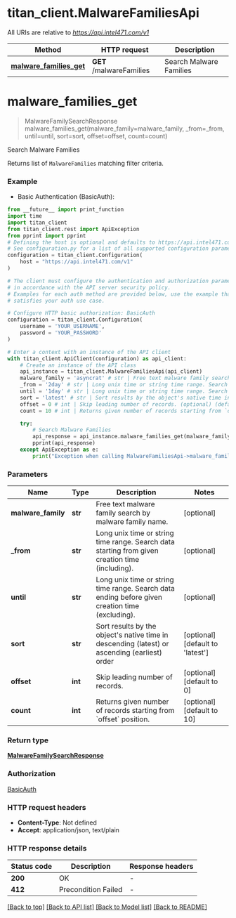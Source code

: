 # titan_client.MalwareFamiliesApi

All URIs are relative to *https://api.intel471.com/v1*

Method | HTTP request | Description
------------- | ------------- | -------------
[**malware_families_get**](MalwareFamiliesApi.md#malware_families_get) | **GET** /malwareFamilies | Search Malware Families


# **malware_families_get**
> MalwareFamilySearchResponse malware_families_get(malware_family=malware_family, _from=_from, until=until, sort=sort, offset=offset, count=count)

Search Malware Families

Returns list of `MalwareFamilies` matching filter criteria.

### Example

* Basic Authentication (BasicAuth):
```python
from __future__ import print_function
import time
import titan_client
from titan_client.rest import ApiException
from pprint import pprint
# Defining the host is optional and defaults to https://api.intel471.com/v1
# See configuration.py for a list of all supported configuration parameters.
configuration = titan_client.Configuration(
    host = "https://api.intel471.com/v1"
)

# The client must configure the authentication and authorization parameters
# in accordance with the API server security policy.
# Examples for each auth method are provided below, use the example that
# satisfies your auth use case.

# Configure HTTP basic authorization: BasicAuth
configuration = titan_client.Configuration(
    username = 'YOUR_USERNAME',
    password = 'YOUR_PASSWORD'
)

# Enter a context with an instance of the API client
with titan_client.ApiClient(configuration) as api_client:
    # Create an instance of the API class
    api_instance = titan_client.MalwareFamiliesApi(api_client)
    malware_family = 'asyncrat' # str | Free text malware family search by malware family name. (optional)
    _from = '2day' # str | Long unix time or string time range. Search data starting from given creation time (including). (optional)
    until = '1day' # str | Long unix time or string time range. Search data ending before given creation time (excluding). (optional)
    sort = 'latest' # str | Sort results by the object's native time in descending (latest) or ascending (earliest) order (optional) (default to 'latest')
    offset = 0 # int | Skip leading number of records. (optional) (default to 0)
    count = 10 # int | Returns given number of records starting from `offset` position. (optional) (default to 10)

    try:
        # Search Malware Families
        api_response = api_instance.malware_families_get(malware_family=malware_family, _from=_from, until=until, sort=sort, offset=offset, count=count)
        pprint(api_response)
    except ApiException as e:
        print("Exception when calling MalwareFamiliesApi->malware_families_get: %s\n" % e)
```

### Parameters

Name | Type | Description  | Notes
------------- | ------------- | ------------- | -------------
 **malware_family** | **str**| Free text malware family search by malware family name. | [optional] 
 **_from** | **str**| Long unix time or string time range. Search data starting from given creation time (including). | [optional] 
 **until** | **str**| Long unix time or string time range. Search data ending before given creation time (excluding). | [optional] 
 **sort** | **str**| Sort results by the object&#39;s native time in descending (latest) or ascending (earliest) order | [optional] [default to &#39;latest&#39;]
 **offset** | **int**| Skip leading number of records. | [optional] [default to 0]
 **count** | **int**| Returns given number of records starting from &#x60;offset&#x60; position. | [optional] [default to 10]

### Return type

[**MalwareFamilySearchResponse**](MalwareFamilySearchResponse.md)

### Authorization

[BasicAuth](../README.md#BasicAuth)

### HTTP request headers

 - **Content-Type**: Not defined
 - **Accept**: application/json, text/plain

### HTTP response details
| Status code | Description | Response headers |
|-------------|-------------|------------------|
**200** | OK |  -  |
**412** | Precondition Failed |  -  |

[[Back to top]](#) [[Back to API list]](../README.md#documentation-for-api-endpoints) [[Back to Model list]](../README.md#documentation-for-models) [[Back to README]](../README.md)

